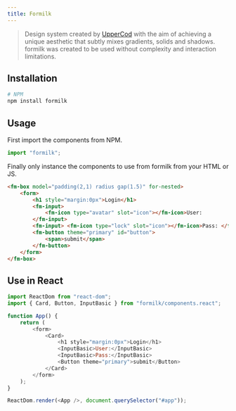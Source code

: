 ```yaml
---
title: Formilk
---
```


> Design system created by [UpperCod](https://twitter.com/uppercod) with the aim of achieving a unique aesthetic that subtly mixes gradients, solids and shadows. formilk was created to be used without complexity and interaction limitations.

## Installation

```bash
# NPM
npm install formilk
```

## Usage

First import the components from NPM.

```js
import "formilk";
```

Finally only instance the components to use from formilk from your HTML or JS.

```html preview
<fm-box model="padding(2,1) radius gap(1.5)" for-nested>
    <form>
        <h1 style="margin:0px">Login</h1>
        <fm-input>
            <fm-icon type="avatar" slot="icon"></fm-icon>User:
        </fm-input>
        <fm-input> <fm-icon type="lock" slot="icon"></fm-icon>Pass: </fm-input>
        <fm-button theme="primary" id="button">
            <span>submit</span>
        </fm-button>
    </form>
</fm-box>
```

## Use in React

```js
import ReactDom from "react-dom";
import { Card, Button, InputBasic } from "formilk/components.react";

function App() {
    return (
        <form>
            <Card>
                <h1 style="margin:0px">Login</h1>
                <InputBasic>User:</InputBasic>
                <InputBasic>Pass:</InputBasic>
                <Button theme="primary">submit</Button>
            </Card>
        </form>
    );
}

ReactDom.render(<App />, document.querySelector("#app"));
```
